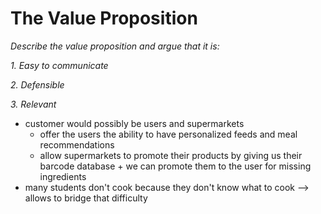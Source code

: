 # The Value Proposition

*Describe the value proposition and argue that it is:*

*1. Easy to communicate*

*2. Defensible*

*3. Relevant*

- customer would possibly be users and supermarkets
    - offer the users the ability to have personalized feeds and meal recommendations
    - allow supermarkets to promote their products by giving us their barcode database + we can promote them to the user for missing ingredients
- many students don't cook because they don't know what to cook --> allows to bridge that difficulty